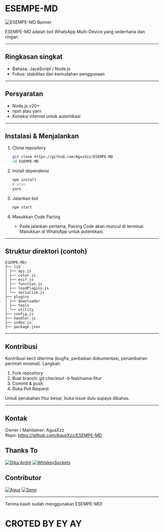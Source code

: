 # ESEMPE-MD

![ESEMPE-MD Banner](https://encrypted-tbn0.gstatic.com/images?q=tbn:ANd9GcRaK3_60MiEWpItg8BbrvcF4Be_vgIDd8Ggj13AYkPqGdUosLSmCMCtGSY&s=10)

ESEMPE-MD adalah bot WhatsApp Multi-Device yang sederhana dan ringan.

---

## Ringkasan singkat
- Bahasa: JavaScript / Node.js
- Fokus: stabilitas dan kemudahan penggunaan

---

## Persyaratan
- Node.js v20+
- npm atau yarn
- Koneksi internet untuk autentikasi

---

## Instalasi & Menjalankan
1. Clone repository
   ```bash
   git clone https://github.com/AgusXzz/ESEMPE-MD
   cd ESEMPE-MD
   ```

2. Install dependensi
   ```bash
   npm install
   # atau
   yarn
   ```

3. Jalankan bot
   ```bash
   npm start
   ```

4. Masukkan Code Pairing
   - Pada jalankan pertama, Pairing Code akan muncul di terminal. Masukkan di WhatsApp untuk autentikasi.

---

## Struktur direktori (contoh)
```
ESEMPE-MD/
├── lib
│ ├── api.js
│ ├── color.js
│ ├── exif.js
│ ├── function.js
│ ├── loadPlugins.js
│ └── serialize.js
├── plugins
│ ├── downloader
│ ├── tools
│ └── utility
├── config.js
├── handler.js
├── index.js
├── package.json
```

---

## Kontribusi
Kontribusi kecil diterima (bugfix, perbaikan dokumentasi, penambahan perintah minimal). Langkah:
1. Fork repository
2. Buat branch: git checkout -b feat/nama-fitur
3. Commit & push
4. Buka Pull Request

Untuk perubahan fitur besar, buka issue dulu supaya dibahas.

---

## Kontak
Owner / Maintainer: AgusXzz  
Repo: https://github.com/AgusXzz/ESEMPE-MD

## Thanks To
[![Dika Ardnt](https://github.com/DikaArdnt.png?size=100)](https://github.com/DikaArdnt)
[![WhiskeySockets](https://github.com/WhiskeySockets.png?size=100)](https://github.com/WhiskeySockets/Baileys)

## Contributor
[![Agus](https://github.com/AgusXzz.png?size=100)](https://github.com/AgusXzz)
[![Senn](https://github.com/purrbits.png?size=100)](https://github.com/purrbits)

---
Terima kasih sudah menggunakan ESEMPE-MD!
# CROTED BY EY AY
